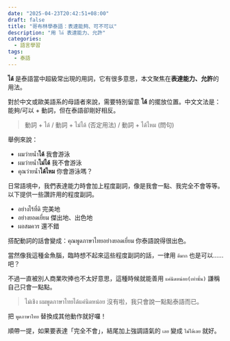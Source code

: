 ```yaml
---
date: "2025-04-23T20:42:51+08:00"
draft: false
title: "哥布林學泰語：表達能夠、可不可以"
description: "用 ได้ 表達能力、允許"
categories:
  - 語言學習
tags:
  - 泰語
---
```


**ได้** 是泰語當中超級常出現的用詞，它有很多意思，本文聚焦在**表達能力、允許**的用法。

對於中文或歐美語系的母語者來說，需要特別留意 **ได้** 的擺放位置。中文文法是：能夠/可以 + 動詞，但在泰語卻剛好相反。

> 動詞 + ได้ / 動詞 + ไม่ได้ (否定用法) / 動詞 + ได้ไหม (問句)

舉例來說：

- ผมว่ายน้ำ**ได้** 我會游泳
- ผมว่ายน้ำ**ไม่ได้** 我不會游泳
- คุณว่ายน้ำ**ได้ไหม** 你會游泳嗎？

日常語境中，我們表達能力時會加上程度副詞，像是我會一點、我完全不會等等。以下提供一些讚許用的程度副詞。

- อย่างไร้ที่ดิ 完美地
- อย่างยอดเยี่ยม 傑出地、出色地
- ผอสมควร 還不錯

搭配動詞的話會變成：คุณพูดภาษาไทยอย่างยอดเยี่ยม 你泰語說得很出色。

當然像我這種金魚腦，臨時想不起來這些程度副詞的話，一律用 `ดีมาก` 也是可以......吧？

不過一直被別人商業吹捧也不太好意思，這種時候就能善用 `แค่นิดหน่อย(เท่านั้น)` 謙稱自己只會一點點。

> ไม่เชิง ผมพูดภาษาไทยได้แค่นิดหน่อย 沒有啦，我只會說一點點泰語而已。

把 `พูดภาษาไทย` 替換成其他動作就好囉！

順帶一提，如果要表達「完全不會」，結尾加上強調語氣的 `เลย` 變成 `ไม่ได้เลย` 就好。
